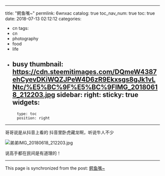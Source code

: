 
---
title: "鳄鱼嘴~"
permlink: 6wnxac
catalog: true
toc_nav_num: true
toc: true
date: 2018-07-13 02:12:12
categories:
- cn
tags:
- cn
- photography
- food
- life
- busy
thumbnail: https://cdn.steemitimages.com/DQmeW4387ehCyevDKiWQZJPeW4D6zR9Ekxsgs8gJk1vLNtc/%E5%BC%9F%E5%BC%9FIMG_20180618_212203.jpg
sidebar:
    right:
        sticky: true
widgets:
    -
        type: toc
        position: right
---


哥哥说是从抖音上看的
抖音里卧虎藏龙啊，听说牛人不少

![弟弟IMG_20180618_212203.jpg](https://cdn.steemitimages.com/DQmeW4387ehCyevDKiWQZJPeW4D6zR9Ekxsgs8gJk1vLNtc/%E5%BC%9F%E5%BC%9FIMG_20180618_212203.jpg)

说高手都在民间是有道理的！

- - -

This page is synchronized from the post: [鳄鱼嘴~](https://steemit.com/@andrewma/6wnxac)
